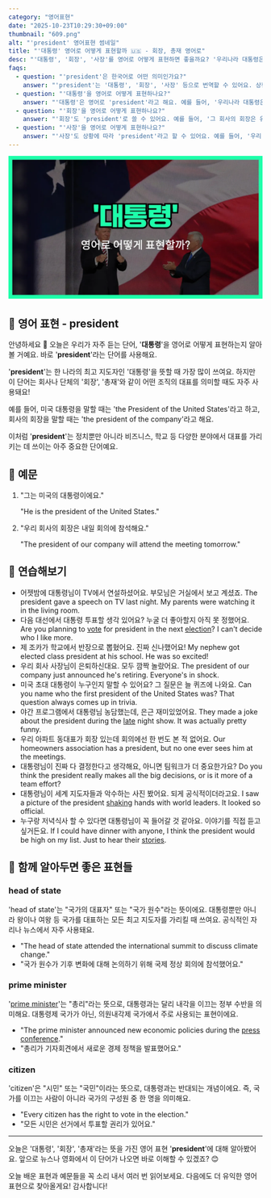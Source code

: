 ```yaml
---
category: "영어표현"
date: "2025-10-23T10:29:30+09:00"
thumbnail: "609.png"
alt: "'president' 영어표현 썸네일"
title: "'대통령' 영어로 어떻게 표현할까 🇺🇸 - 회장, 총재 영어로"
desc: "'대통령', '회장', '사장'를 영어로 어떻게 표현하면 좋을까요? '우리나라 대통령은 누구예요?', '그 회사의 회장은 유명해요.' 등을 영어로 표현하는 법을 배워봅시다. 다양한 예문을 통해서 연습하고 본인의 표현으로 만들어 보세요."
faqs: 
  - question: "'president'은 한국어로 어떤 의미인가요?"
    answer: "'president'는 '대통령', '회장', '사장' 등으로 번역할 수 있어요. 상황에 따라 국가의 지도자나 회사의 최고 책임자를 가리켜요."
  - question: "'대통령'을 영어로 어떻게 표현하나요?"
    answer: "'대통령'은 영어로 'president'라고 해요. 예를 들어, '우리나라 대통령은 누구예요?'는 'Who is the president of our country?'라고 말해요."
  - question: "'회장'을 영어로 어떻게 표현하나요?"
    answer: "'회장'도 'president'로 쓸 수 있어요. 예를 들어, '그 회사의 회장은 유명해요.'는 'The president of that company is famous.'라고 해요."
  - question: "'사장'을 영어로 어떻게 표현하나요?"
    answer: "'사장'도 상황에 따라 'president'라고 할 수 있어요. 예를 들어, '우리 회사 사장은 친절해요.'는 'The president of our company is kind.'라고 해요."
---
```


!['president' 영어표현](./609.png)

## 🌟 영어 표현 - president

안녕하세요 👋 오늘은 우리가 자주 듣는 단어, '**대통령**'을 영어로 어떻게 표현하는지 알아볼 거예요. 바로 '**president**'라는 단어를 사용해요.

'**president**'는 한 나라의 최고 지도자인 '대통령'을 뜻할 때 가장 많이 쓰여요. 하지만 이 단어는 회사나 단체의 '회장', '총재'와 같이 어떤 조직의 대표를 의미할 때도 자주 사용돼요!

예를 들어, 미국 대통령을 말할 때는 'the President of the United States'라고 하고, 회사의 회장을 말할 때는 'the president of the company'라고 해요.

이처럼 '**president**'는 정치뿐만 아니라 비즈니스, 학교 등 다양한 분야에서 대표를 가리키는 데 쓰이는 아주 중요한 단어예요.

## 📖 예문

1. "그는 미국의 대통령이에요."

   "He is the president of the United States."

2. "우리 회사의 회장은 내일 회의에 참석해요."

   "The president of our company will attend the meeting tomorrow."



## 💬 연습해보기

<ul data-interactive-list>

  <li data-interactive-item>
    <span data-toggler>어젯밤에 대통령님이 TV에서 연설하셨어요. 부모님은 거실에서 보고 계셨죠.</span>
    <span data-answer>The president gave a speech on TV last night. My parents were watching it in the living room.</span>
  </li>

  <li data-interactive-item>
    <span data-toggler>다음 대선에서 대통령 투표할 생각 있어요? 누굴 더 좋아할지 아직 못 정했어요.</span>
    <span data-answer>Are you planning to <a href="/blog/in-english/615.vote/">vote</a> for president in the next <a href="/blog/in-english/614.election/">election</a>? I can't decide who I like more.</span>
  </li>

  <li data-interactive-item>
    <span data-toggler>제 조카가 학교에서 반장으로 뽑혔어요. 진짜 신나했어요!</span>
    <span data-answer>My nephew got elected class president at his school. He was so excited!</span>
  </li>

  <li data-interactive-item>
    <span data-toggler>우리 회사 사장님이 은퇴하신대요. 모두 깜짝 놀랐어요.</span>
    <span data-answer>The president of our company just announced he's retiring. Everyone's in shock.</span>
  </li>

  <li data-interactive-item>
    <span data-toggler>미국 초대 대통령이 누구인지 말할 수 있어요? 그 질문은 늘 퀴즈에 나와요.</span>
    <span data-answer>Can you name who the first president of the United States was? That question always comes up in trivia.</span>
  </li>

  <li data-interactive-item>
    <span data-toggler>야간 프로그램에서 대통령님 농담했는데, 은근 재미있었어요.</span>
    <span data-answer>They made a joke about the president during the <a href="/blog/in-english/391.late/">late</a> night show. It was actually pretty funny.</span>
  </li>

  <li data-interactive-item>
    <span data-toggler>우리 아파트 동대표가 회장 있는데 회의에선 한 번도 본 적 없어요.</span>
    <span data-answer>Our homeowners association has a president, but no one ever sees him at the meetings.</span>
  </li>

  <li data-interactive-item>
    <span data-toggler>대통령님이 진짜 다 결정한다고 생각해요, 아니면 팀워크가 더 중요한가요?</span>
    <span data-answer>Do you think the president really makes all the big decisions, or is it more of a team effort?</span>
  </li>

  <li data-interactive-item>
    <span data-toggler>대통령님이 세계 지도자들과 악수하는 사진 봤어요. 되게 공식적이더라고요.</span>
    <span data-answer>I saw a picture of the president <a href="/blog/in-english/460.shake/">shaking</a> hands with world leaders. It looked so official.</span>
  </li>

  <li data-interactive-item>
    <span data-toggler>누구랑 저녁식사 할 수 있다면 대통령님이 꼭 들어갈 것 같아요. 이야기를 직접 듣고 싶거든요.</span>
    <span data-answer>If I could have dinner with anyone, I think the president would be high on my list. Just to hear their <a href="/blog/in-english/537.story/">stories</a>.</span>
  </li>

</ul>

## 🤝 함께 알아두면 좋은 표현들

### head of state

'head of state'는 "국가의 대표자" 또는 "국가 원수"라는 뜻이에요. 대통령뿐만 아니라 왕이나 여왕 등 국가를 대표하는 모든 최고 지도자를 가리킬 때 쓰여요. 공식적인 자리나 뉴스에서 자주 사용돼요.

- "The head of state attended the international summit to discuss climate change."
- "국가 원수가 기후 변화에 대해 논의하기 위해 국제 정상 회의에 참석했어요."

### prime minister

'[prime minister](/blog/in-english/610.prime-minister/)'는 "총리"라는 뜻으로, 대통령과는 달리 내각을 이끄는 정부 수반을 의미해요. 대통령제 국가가 아닌, 의원내각제 국가에서 주로 사용되는 표현이에요.

- "The prime minister announced new economic policies during the [press conference](/blog/in-english/606.press-conference/)."
- "총리가 기자회견에서 새로운 경제 정책을 발표했어요."

### citizen

'citizen'은 "시민" 또는 "국민"이라는 뜻으로, 대통령과는 반대되는 개념이에요. 즉, 국가를 이끄는 사람이 아니라 국가의 구성원 중 한 명을 의미해요.

- "Every citizen has the right to vote in the election."
- "모든 시민은 선거에서 투표할 권리가 있어요."

---

오늘은 '대통령', '회장', '총재'라는 뜻을 가진 영어 표현 '**president**'에 대해 알아봤어요. 앞으로 뉴스나 영화에서 이 단어가 나오면 바로 이해할 수 있겠죠? 😊

오늘 배운 표현과 예문들을 꼭 소리 내서 여러 번 읽어보세요. 다음에도 더 유익한 영어 표현으로 찾아올게요! 감사합니다!

